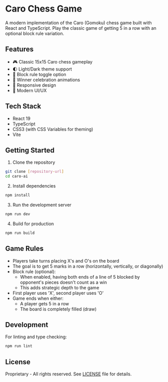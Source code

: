 # Caro Chess Game

A modern implementation of the Caro (Gomoku) chess game built with React and TypeScript. Play the classic game of getting 5 in a row with an optional block rule variation.

## Features

- 🎮 Classic 15x15 Caro chess gameplay
- 🌓 Light/Dark theme support
- 🎯 Block rule toggle option
- 🎉 Winner celebration animations
- 📱 Responsive design
- 🎨 Modern UI/UX

## Tech Stack

- React 19
- TypeScript
- CSS3 (with CSS Variables for theming)
- Vite

## Getting Started

1. Clone the repository
```bash
git clone [repository-url]
cd caro-ai
```

2. Install dependencies
```bash
npm install
```

3. Run the development server
```bash
npm run dev
```

4. Build for production
```bash
npm run build
```

## Game Rules

- Players take turns placing X's and O's on the board
- The goal is to get 5 marks in a row (horizontally, vertically, or diagonally)
- Block rule (optional):
  - When enabled, having both ends of a line of 5 blocked by opponent's pieces doesn't count as a win
  - This adds strategic depth to the game
- First player uses 'X', second player uses 'O'
- Game ends when either:
  - A player gets 5 in a row
  - The board is completely filled (draw)

## Development

For linting and type checking:
```bash
npm run lint
```

## License

Proprietary - All rights reserved.
See [LICENSE](LICENSE) file for details.
